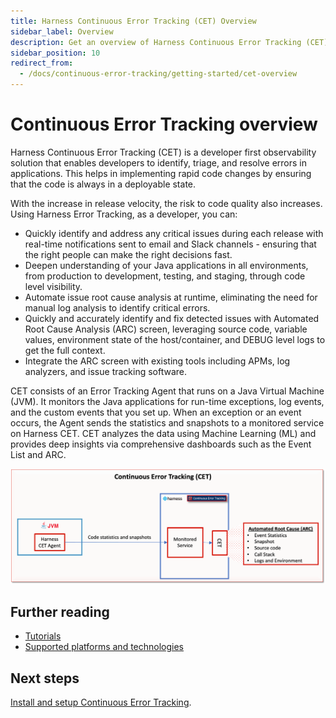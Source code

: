 ```yaml
---
title: Harness Continuous Error Tracking (CET) Overview
sidebar_label: Overview
description: Get an overview of Harness Continuous Error Tracking (CET).
sidebar_position: 10
redirect_from:
  - /docs/continuous-error-tracking/getting-started/cet-overview
---
```


# Continuous Error Tracking overview


Harness Continuous Error Tracking (CET) is a developer first observability solution that enables developers to identify, triage, and resolve errors in applications. This helps in implementing rapid code changes by ensuring that the code is always in a deployable state.

With the increase in release velocity, the risk to code quality also increases. Using Harness Error Tracking, as a developer, you can:

* Quickly identify and address any critical issues during each release with real-time notifications sent to email and Slack channels - ensuring that the right people can make the right decisions fast.
* Deepen understanding of your Java applications in all environments, from production to development, testing, and staging, through code level visibility.
* Automate issue root cause analysis at runtime, eliminating the need for manual log analysis to identify critical errors.
* Quickly and accurately identify and fix detected issues with Automated Root Cause Analysis (ARC) screen, leveraging source code, variable values, environment state of the host/container, and DEBUG level logs to get the full context.
* Integrate the ARC screen with existing tools including APMs, log analyzers, and issue tracking software.

CET consists of an Error Tracking Agent that runs on a Java Virtual Machine (JVM). It monitors the Java applications for run-time exceptions, log events, and the custom events that you set up. When an exception or an event occurs, the Agent sends the statistics and snapshots to a monitored service on Harness CET. CET analyzes the data using Machine Learning (ML) and provides deep insights via comprehensive dashboards such as the Event List and ARC.

![Harness Error Tracking](./static/et-quickstart-overview-diagram.png)


## Further reading

- [Tutorials](/tutorials/error-tracking)
- [Supported platforms and technologies](/docs/get-started/supported-platforms-and-technologies/#service-reliability-management)


## Next steps

[Install and setup Continuous Error Tracking](./onboarding-guide.md).
